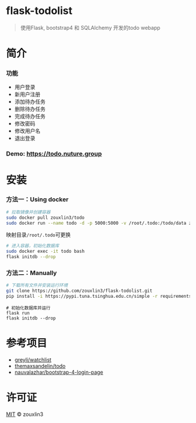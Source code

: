 # flask-todolist
> 使用Flask, bootstrap4 和 SQLAlchemy 开发的todo webapp
# 简介
### 功能
- 用户登录
- 新用户注册
- 添加待办任务
- 删除待办任务
- 完成待办任务
- 修改密码
- 修改用户名
- 退出登录
### Demo: https://todo.nuture.group
# 安装
### 方法一：Using docker
```bash
# 拉取镜像并创建容器
sudo docker pull zouxlin3/todo
sudo docker run --name todo -d -p 5000:5000 -v /root/.todo:/todo/data zouxlin3/todo
```
映射目录`/root/.todo`可更换
```bash
# 进入容器，初始化数据库
sudo docker exec -it todo bash
flask initdb --drop
```
### 方法二：Manually
```bash
# 下载所有文件并安装运行环境
git clone https://github.com/zouxlin3/flask-todolist.git
pip install -i https://pypi.tuna.tsinghua.edu.cn/simple -r requirements.txt
```
```bashe
# 初始化数据库并运行
flask run
flask initdb --drop 
```

# 参考项目
- [greyli/watchlist](https://github.com/greyli/watchlist)
- [themaxsandelin/todo](https://github.com/themaxsandelin/todo)
- [nauvalazhar/bootstrap-4-login-page](https://github.com/nauvalazhar/bootstrap-4-login-page)
# 许可证
[MIT](LICENSE) © zouxlin3
